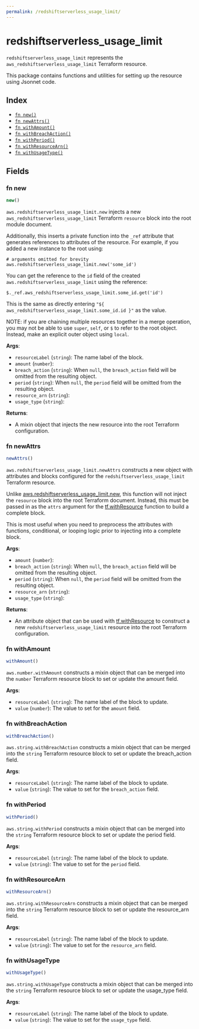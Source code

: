 ```yaml
---
permalink: /redshiftserverless_usage_limit/
---
```


# redshiftserverless_usage_limit

`redshiftserverless_usage_limit` represents the `aws_redshiftserverless_usage_limit` Terraform resource.



This package contains functions and utilities for setting up the resource using Jsonnet code.


## Index

* [`fn new()`](#fn-new)
* [`fn newAttrs()`](#fn-newattrs)
* [`fn withAmount()`](#fn-withamount)
* [`fn withBreachAction()`](#fn-withbreachaction)
* [`fn withPeriod()`](#fn-withperiod)
* [`fn withResourceArn()`](#fn-withresourcearn)
* [`fn withUsageType()`](#fn-withusagetype)

## Fields

### fn new

```ts
new()
```


`aws.redshiftserverless_usage_limit.new` injects a new `aws_redshiftserverless_usage_limit` Terraform `resource`
block into the root module document.

Additionally, this inserts a private function into the `_ref` attribute that generates references to attributes of the
resource. For example, if you added a new instance to the root using:

    # arguments omitted for brevity
    aws.redshiftserverless_usage_limit.new('some_id')

You can get the reference to the `id` field of the created `aws.redshiftserverless_usage_limit` using the reference:

    $._ref.aws_redshiftserverless_usage_limit.some_id.get('id')

This is the same as directly entering `"${ aws_redshiftserverless_usage_limit.some_id.id }"` as the value.

NOTE: if you are chaining multiple resources together in a merge operation, you may not be able to use `super`, `self`,
or `$` to refer to the root object. Instead, make an explicit outer object using `local`.

**Args**:
  - `resourceLabel` (`string`): The name label of the block.
  - `amount` (`number`): 
  - `breach_action` (`string`):  When `null`, the `breach_action` field will be omitted from the resulting object.
  - `period` (`string`):  When `null`, the `period` field will be omitted from the resulting object.
  - `resource_arn` (`string`): 
  - `usage_type` (`string`): 

**Returns**:
- A mixin object that injects the new resource into the root Terraform configuration.


### fn newAttrs

```ts
newAttrs()
```


`aws.redshiftserverless_usage_limit.newAttrs` constructs a new object with attributes and blocks configured for the `redshiftserverless_usage_limit`
Terraform resource.

Unlike [aws.redshiftserverless_usage_limit.new](#fn-redshiftserverless_usage_limitnew), this function will not inject the `resource`
block into the root Terraform document. Instead, this must be passed in as the `attrs` argument for the
[tf.withResource](https://github.com/tf-libsonnet/core/tree/main/docs#fn-withresource) function to build a complete block.

This is most useful when you need to preprocess the attributes with functions, conditional, or looping logic prior to
injecting into a complete block.

**Args**:
  - `amount` (`number`): 
  - `breach_action` (`string`):  When `null`, the `breach_action` field will be omitted from the resulting object.
  - `period` (`string`):  When `null`, the `period` field will be omitted from the resulting object.
  - `resource_arn` (`string`): 
  - `usage_type` (`string`): 

**Returns**:
  - An attribute object that can be used with [tf.withResource](https://github.com/tf-libsonnet/core/tree/main/docs#fn-withresource) to construct a new `redshiftserverless_usage_limit` resource into the root Terraform configuration.


### fn withAmount

```ts
withAmount()
```

`aws.number.withAmount` constructs a mixin object that can be merged into the `number`
Terraform resource block to set or update the amount field.



**Args**:
  - `resourceLabel` (`string`): The name label of the block to update.
  - `value` (`number`): The value to set for the `amount` field.


### fn withBreachAction

```ts
withBreachAction()
```

`aws.string.withBreachAction` constructs a mixin object that can be merged into the `string`
Terraform resource block to set or update the breach_action field.



**Args**:
  - `resourceLabel` (`string`): The name label of the block to update.
  - `value` (`string`): The value to set for the `breach_action` field.


### fn withPeriod

```ts
withPeriod()
```

`aws.string.withPeriod` constructs a mixin object that can be merged into the `string`
Terraform resource block to set or update the period field.



**Args**:
  - `resourceLabel` (`string`): The name label of the block to update.
  - `value` (`string`): The value to set for the `period` field.


### fn withResourceArn

```ts
withResourceArn()
```

`aws.string.withResourceArn` constructs a mixin object that can be merged into the `string`
Terraform resource block to set or update the resource_arn field.



**Args**:
  - `resourceLabel` (`string`): The name label of the block to update.
  - `value` (`string`): The value to set for the `resource_arn` field.


### fn withUsageType

```ts
withUsageType()
```

`aws.string.withUsageType` constructs a mixin object that can be merged into the `string`
Terraform resource block to set or update the usage_type field.



**Args**:
  - `resourceLabel` (`string`): The name label of the block to update.
  - `value` (`string`): The value to set for the `usage_type` field.
